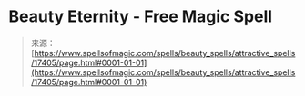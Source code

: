 <!--yml
category: 未分类
date: 2024-06-12 18:58:27
-->

# Beauty Eternity - Free Magic Spell

> 来源：[https://www.spellsofmagic.com/spells/beauty_spells/attractive_spells/17405/page.html#0001-01-01](https://www.spellsofmagic.com/spells/beauty_spells/attractive_spells/17405/page.html#0001-01-01)